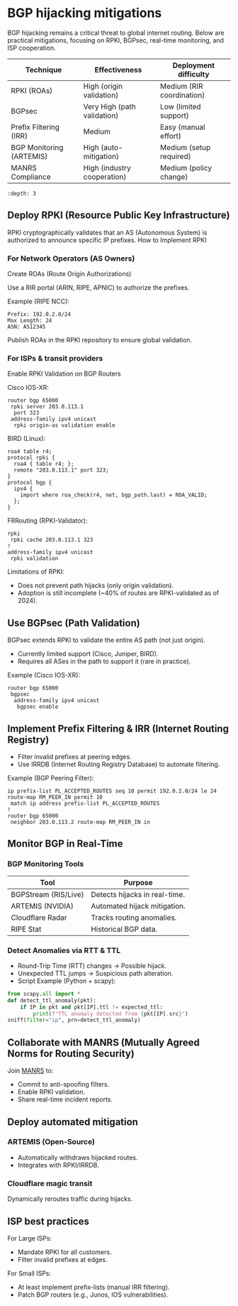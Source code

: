 # BGP hijacking mitigations

BGP hijacking remains a critical threat to global internet routing. Below are practical mitigations, focusing on RPKI, 
BGPsec, real-time monitoring, and ISP cooperation.

| Technique	                | Effectiveness	               | Deployment difficulty     |
|---------------------------|------------------------------|---------------------------|
| RPKI (ROAs)	              | High (origin validation)	    | Medium (RIR coordination) |
| BGPsec	                   | Very High (path validation)	 | Low (limited support)     |
| Prefix Filtering (IRR)	   | Medium	                      | Easy (manual effort)      |
| BGP Monitoring (ARTEMIS)	 | High (auto-mitigation)	      | Medium (setup required)   |
| MANRS Compliance	         | High (industry cooperation)	 | Medium (policy change)    |


```{contents} Table of Contents
:depth: 3
```

## Deploy RPKI (Resource Public Key Infrastructure)

RPKI cryptographically validates that an AS (Autonomous System) is authorized to announce specific IP prefixes.
How to Implement RPKI

### For Network Operators (AS Owners)

Create ROAs (Route Origin Authorizations)

Use a RIR portal (ARIN, RIPE, APNIC) to authorize the prefixes.

Example (RIPE NCC):

```
Prefix: 192.0.2.0/24  
Max Length: 24  
ASN: AS12345 
```

Publish ROAs in the RPKI repository to ensure global validation.

### For ISPs & transit providers

Enable RPKI Validation on BGP Routers

Cisco IOS-XR:

```
router bgp 65000
 rpki server 203.0.113.1
  port 323
 address-family ipv4 unicast
  rpki origin-as validation enable
```

BIRD (Linux):

```
roa4 table r4;
protocol rpki {
  roa4 { table r4; };
  remote "203.0.113.1" port 323;
}
protocol bgp {
  ipv4 {
    import where roa_check(r4, net, bgp_path.last) = ROA_VALID;
  };
}
```

FRRouting (RPKI-Validator):

```
rpki
 rpki cache 203.0.113.1 323
!
address-family ipv4 unicast
 rpki validation
```

Limitations of RPKI:

* Does not prevent path hijacks (only origin validation).
* Adoption is still incomplete (~40% of routes are RPKI-validated as of 2024).

## Use BGPsec (Path Validation)

BGPsec extends RPKI to validate the entire AS path (not just origin).

* Currently limited support (Cisco, Juniper, BIRD).
* Requires all ASes in the path to support it (rare in practice).

Example (Cisco IOS-XR):

```
router bgp 65000
 bgpsec
  address-family ipv4 unicast
   bgpsec enable
```

## Implement Prefix Filtering & IRR (Internet Routing Registry)

* Filter invalid prefixes at peering edges.
* Use IRRDB (Internet Routing Registry Database) to automate filtering.

Example (BGP Peering Filter):

```
ip prefix-list PL_ACCEPTED_ROUTES seq 10 permit 192.0.2.0/24 le 24
route-map RM_PEER_IN permit 10
 match ip address prefix-list PL_ACCEPTED_ROUTES
!
router bgp 65000
 neighbor 203.0.113.2 route-map RM_PEER_IN in
```

## Monitor BGP in Real-Time

### BGP Monitoring Tools

| Tool	                 | Purpose                       |
|-----------------------|-------------------------------|
| BGPStream (RIS/Live)	 | Detects hijacks in real-time. |
| ARTEMIS (NVIDIA)	     | Automated hijack mitigation.  |
| Cloudflare Radar	     | Tracks routing anomalies.     |
| RIPE Stat	            | Historical BGP data.          |

### Detect Anomalies via RTT & TTL

* Round-Trip Time (RTT) changes → Possible hijack.
* Unexpected TTL jumps → Suspicious path alteration.
* Script Example (Python + scapy):

```python
from scapy.all import *
def detect_ttl_anomaly(pkt):
    if IP in pkt and pkt[IP].ttl != expected_ttl:
        print(f"TTL anomaly detected from {pkt[IP].src}")
sniff(filter="ip", prn=detect_ttl_anomaly)
```

## Collaborate with MANRS (Mutually Agreed Norms for Routing Security)

Join [MANRS](https://www.manrs.org/) to:

* Commit to anti-spoofing filters.
* Enable RPKI validation.
* Share real-time incident reports.

## Deploy automated mitigation

### ARTEMIS (Open-Source)

* Automatically withdraws hijacked routes.
* Integrates with RPKI/IRRDB.

### Cloudflare magic transit

Dynamically reroutes traffic during hijacks.

## ISP best practices

For Large ISPs:

* Mandate RPKI for all customers.
* Filter invalid prefixes at edges.

For Small ISPs:

* At least implement prefix-lists (manual IRR filtering).
* Patch BGP routers (e.g., Junos, IOS vulnerabilities).

